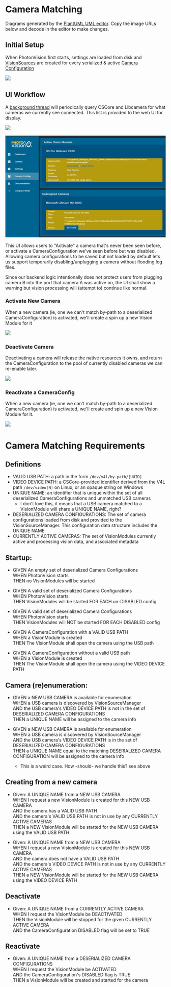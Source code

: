 # Camera Matching

Diagrams generated by the [PlantUML UML editor](https://www.plantuml.com/plantuml/). Copy the image URLs below and decode in the editor to make changes.

## Initial Setup

When PhotonVision first starts, settings are loaded from disk and [VisionSources](https://javadocs.photonvision.org/org/photonvision/vision/processes/VisionSource.html) are created for every serialized & active [Camera Configuration](https://javadocs.photonvision.org/org/photonvision/common/configuration/CameraConfiguration.html)

![](https://www.plantuml.com/plantuml/png/VP5FQnin4CNl-XI3JotK-DAJAI6fIw6GfOMbFkKoramSqTKVfF6MVFkETfKsei6trVpUldbwkYs2MIv-CeI29omCcn5d9XXPn8LpsG0MAErWaggTTGc3m6P05nRizQD7HrTS3336IxOC0mOySrwqS_5lIeT8bubxgVTNN9jRhpYCXvXNP8lLpokxsWvZNcwtlQaNsSDzH8B773sGAxzC7MvlDFSUxeXWKie4DeP7futelC8z73AZCDnPSJD35xKOh5F5DR31IU3d-1aiUive06PTlSRTm_V4eH4uFJ-4Aamn2xmxFMyJojDx0x2AjtNn-WSJ73_UltRyzC_o2mjRQH1IZecpE4t5WPOmX_5R7sPof_NyVvwghNbK-LVL1sbErTneFLqxNxF27pdEZZXNs8gjbJFrhHdYLxMredrx1Obm70QZvnUBtKxdJE2NnosxNVj3qIYO1GB_Rb3DEZAlQxKPowMuS7u8oIMUNE0F84-PaOgvvK0NF_q1)

## UI Workflow

A [background thread](https://javadocs.photonvision.org/org/photonvision/common/util/TimedTaskManager.html) will periodically query CSCore and Libcamera for what cameras we currently see connected. This list is provided to the web UI for display.

![](https://www.plantuml.com/plantuml/svg/POvDJyCm343l-HLMxnFt7j14uJ099AHkSCvSCopoCSLE-FjaxQW8kpbwpy_PYjgasJk3qJb2vHW4kZrxcc1lvGjURB0dIXrO0LLlpBakCFBP1eNkZQLkm1XpGchS8hvLXt68YMQ6WdLiyJCVqNfATZRSxwkLtka8XzriP3P6rM_kww4U7hac2oK8z0qJ5KOIKwJYvLOFJo5VUafm61zWYOjPwEPQ6M88X4fJuyoPzKD_IyEuMwrLk8rLhOrbxk4rooVWwbmvE1Rz9rbKBdJ7OHakInzy4hEbC6NlVW00)

![](images/matching_ui.png)

This UI allows users to "Activate" a camera that's never been seen before, or activate a CameraConfiguration we've seen before but was disabled. Allowing camera configurations to be saved but not loaded by default lets us support temporarily disabling/unplugging a camera without flooding log files.

Since our backend logic intentionally does not protect users from plugging camera B into the port that camera A was active on, the UI shall show a warning but vision processing will (attempt to) continue like normal.

### Activate New Camera

When a new camera (ie, one we can't match by-path to a deserialized CameraConfiguration) is activated, we'll create a spin up a new Vision Module for it

![](https://www.plantuml.com/plantuml/svg/VL7B3jCm4BpxArOzWKIK2wSALOKWf4gDG8fQBhquzggrY1_u4TI_PvCufGRKK-ATySpiU1yYzp7fWJdwAg4SDn4stx67qs43F41I9NHMGLa3dKrU8BJSy2lwcJa6_LzgQsKQ_g9g_K8rgvMCfckiNo0H1FsMy57rWclqV6OCw-b5e1o4iQIg7MNVmaSfeRz3CkfdGZ0am6YUmOuR5UyWRYX-X7M-XSOZZmX5_i2uY6ga-RG5uqE4K_S9SYAWORLRTjZ2LuSc8-HzCHFHMH_XJN-l78-tjmpomjNakDn02UVtnrKHZPnDckvGcZng-DU7kBCFCH-imk1PdDRzy2VoPumeuYhcl7L87UDKIj795q-CRzwEIgAVmDpaqNA9igoCINpgBDUhyvj42-UsPNHU9UgQvgIXvvSCTRtUe7UAt4Sm-2k395OWus9BiGM6eCprOfnoE2Y3xo3UF78Ps1wDJ7hu3G00)

### Deactivate Camera

Deactivating a camera will release the native resources it owns, and return the CameraConfiguration to the pool of currently disabled cameras we can re-enable later.

![](https://www.plantuml.com/plantuml/svg/ROxBJiCm44Nt_efHLtIH7yWYgWWB8gYeI0eRDXDdW97yABQd5N-FvV1G8bOUppdNrxkOC2InHftooPfFw19idcc4OxS1Z22yH4ySsJlelGHDi4U7RnIAUOxsNtNl9p4hrQxKjczzeC9qr7bSudiUDLeAM0ppSrDAk6foRmqtX3hn6HD16GXcvSMDdo2EFuJ0vOtATexO77aawxDdo_TKNbLLCvVNq1eV_vwuwbxXs5zllwNV_Xe6mZ3vYrkeRTzjvvv6k8Q3n7TmT86OC541LG6tmt20Xpkr8pU9DLy0)

### Reactivate a CameraConfig

When a new camera (ie, one we can't match by-path to a deserialized CameraConfiguration) is activated, we'll create and spin up a new Vision Module for it.

![](https://www.plantuml.com/plantuml/svg/VP9BYnD158NtzIikirAmoSPL8s5YH1n8SB1duYQRsrtNcGlrAElHadzlLVgXXP9LACvNvvmwwViGqSUabN3vbmTsQ2BSVQSUdX_k00CahgKJ1xO6EflyG714Wo_ah-GOz7_HevL9KOrgVSDrTgk9VRUtVfA6C5XFjNpWVa1D7g-4Maut2ir5X4ZSR7Ft5huH3f57Z0II0_QA94msPzDV81d-cGWCQX82LOJdxYCuwoEmWHH8G9cWsIPkuSlJqoFyG5R9ao0ZXIXIZcbXxwaax4eKGVNm8DO2OrWpvWvN-sOxFRw5huxCh41_EPkrp9l-qZYChsy5m0GtKt2vGH9Exm-BOobMGlRTGnsoxlTlJc5BJYPNgWgOuUNL7_vK_aIHXhYOEMyT-SWKCbLDyzbduj7RaINv8ix_py6Y95bF9YJzjTcyiixmJag85ax7eyZdnMApsSdYeQ-VGDXibXijT15z14E_5b6CbJ9EiRdsG26mUJaRnuuK6te7yTKJoY3koSYarMy0)

# Camera Matching Requirements

## Definitions
- VALID USB PATH: a path in the form `/dev/v4l/by-path/[UUID]`
- VIDEO DEVICE PATH: a CSCore-provided identifier derived from the V4L path `/dev/video[N]` on Linux, or an opaque string on Windows
- UNIQUE NAME: an identifier that is unique within the set of all deserialized CameraConfigurations and unmatched USB cameras
  - I don't love this, it means that a USB camera matched to a VisionModule will share a UNIQUE NAME, right?
- DESERIALIZED CAMERA CONFIGURATIONS: The set of camera configurations loaded from disk and provided to the VisionSourceManager. This configuration data structure includes the UNIQUE NAME
- CURRENTLY ACTIVE CAMERAS: The set of VisionModules currently active and processing vision data, and associated metadata

## Startup:

- GIVEN An empty set of deserialized Camera Configurations
<br>WHEN PhotonVision starts
<br>THEN no VisionModules will be started

- GIVEN A valid set of deserialized Camera Configurations
<br>WHEN PhotonVision starts
<br>THEN VisionModules will be started FOR EACH un-DISABLED config

- GIVEN A valid set of deserialized Camera Configurations
<br>WHEN PhotonVision starts
<br>THEN VisionModules will NOT be started FOR EACH DISABLED config

- GIVEN A CameraConfiguration with a VALID USB PATH
<br>WHEN a VisionModule is created
<br>THEN The VisionModule shall open the camera using the USB path

- GIVEN A CameraConfiguration without a valid USB path
<br>WHEN a VisionModule is created
<br>THEN The VisionModule shall open the camera using the VIDEO DEVICE PATH

## Camera (re)enumeration:

- GIVEN a NEW USB CAMERA is available for enumeration
<br>WHEN a USB camera is discovered by VisionSourceManager
<br>AND the USB camera's VIDEO DEVICE PATH is not in the set of DESERIALIZED CAMERA CONFIGURATIONS
<br>THEN a UNIQUE NAME will be assigned to the camera info

- GIVEN a NEW USB CAMERA is available for enumeration
<br>WHEN a USB camera is discovered by VisionSourceManager
<br>AND the USB camera's VIDEO DEVICE PATH is in the set of DESERIALIZED CAMERA CONFIGURATIONS
<br>THEN a UNIQUE NAME equal to the matching DESERIALIZED CAMERA CONFIGURATION will be assigned to the camera info
  - This is a weird case. How -should- we handle this? see above

## Creating from a new camera

- Given: A UNIQUE NAME from a NEW USB CAMERA
<br>WHEN I request a new VisionModule is created for this NEW USB CAMERA
<br>AND the camera has a VALID USB PATH
<br>AND the camera's VALID USB PATH is not in use by any CURRENTLY ACTIVE CAMERAS
<br>THEN a NEW VisionModule will be started for the NEW USB CAMERA using the VALID USB PATH

- Given: A UNIQUE NAME from a NEW USB CAMERA
<br>WHEN I request a new VisionModule is created for this NEW USB CAMERA
<br>AND the camera does not have a VALID USB PATH
<br>AND the camera's VIDEO DEVICE PATH is not in use by any CURRENTLY ACTIVE CAMERAS
<br>THEN a NEW VisionModule will be started for the NEW USB CAMERA using the VIDEO DEVICE PATH

## Deactivate

- Given: A UNIQUE NAME from a CURRENTLY ACTIVE CAMERA
<br>WHEN I request the VisionModule be DEACTIVATED
<br>THEN the VisionModule will be stopped for the given CURRENTLY ACTIVE CAMERA
<br>AND the CameraConfiguration DISABLED flag will be set to TRUE

## Reactivate

- Given: A UNIQUE NAME from a DESERIALIZED CAMERA CONFIGURATIONS
<br>WHEN I request the VisionModule be ACTIVATED
<br>AND the CameraConfiguration's DISABLED flag is TRUE
<br>THEN a VisionModule will be created and started for the camera

